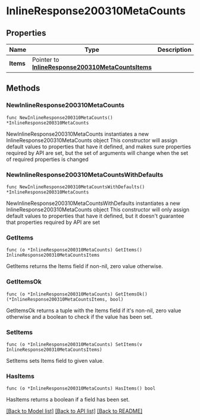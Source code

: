 # InlineResponse200310MetaCounts

## Properties

Name | Type | Description | Notes
------------ | ------------- | ------------- | -------------
**Items** | Pointer to [**InlineResponse200310MetaCountsItems**](InlineResponse200310MetaCountsItems.md) |  | [optional] 

## Methods

### NewInlineResponse200310MetaCounts

`func NewInlineResponse200310MetaCounts() *InlineResponse200310MetaCounts`

NewInlineResponse200310MetaCounts instantiates a new InlineResponse200310MetaCounts object
This constructor will assign default values to properties that have it defined,
and makes sure properties required by API are set, but the set of arguments
will change when the set of required properties is changed

### NewInlineResponse200310MetaCountsWithDefaults

`func NewInlineResponse200310MetaCountsWithDefaults() *InlineResponse200310MetaCounts`

NewInlineResponse200310MetaCountsWithDefaults instantiates a new InlineResponse200310MetaCounts object
This constructor will only assign default values to properties that have it defined,
but it doesn't guarantee that properties required by API are set

### GetItems

`func (o *InlineResponse200310MetaCounts) GetItems() InlineResponse200310MetaCountsItems`

GetItems returns the Items field if non-nil, zero value otherwise.

### GetItemsOk

`func (o *InlineResponse200310MetaCounts) GetItemsOk() (*InlineResponse200310MetaCountsItems, bool)`

GetItemsOk returns a tuple with the Items field if it's non-nil, zero value otherwise
and a boolean to check if the value has been set.

### SetItems

`func (o *InlineResponse200310MetaCounts) SetItems(v InlineResponse200310MetaCountsItems)`

SetItems sets Items field to given value.

### HasItems

`func (o *InlineResponse200310MetaCounts) HasItems() bool`

HasItems returns a boolean if a field has been set.


[[Back to Model list]](../README.md#documentation-for-models) [[Back to API list]](../README.md#documentation-for-api-endpoints) [[Back to README]](../README.md)


